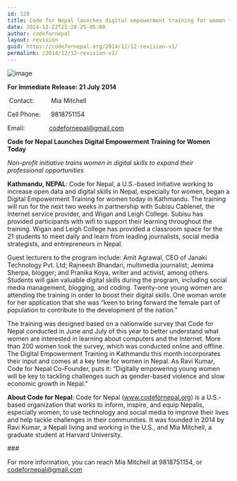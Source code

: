```yaml
---
id: 128
title: Code for Nepal launches digital empowerment training for women today
date: 2014-12-22T21:28:25-05:00
author: codefornepal
layout: revision
guid: https://codefornepal.org/2014/12/12-revision-v1/
permalink: /2014/12/12-revision-v1/
---
```

<p class="Normal1">
  <img src="https://31.media.tumblr.com/0e9b5adf2c5f4790b48191cf3482df30/tumblr_inline_n935fnIsc11qb9ga0.jpg" alt="image" />
</p>

<p class="Normal1">
  <strong>For Immediate Release: 21 July 2014</strong>
</p>

<p class="Normal1">
   Contact:          Mia Mitchell
</p>

<p class="Normal1">
  Cell Phone:      9818751154
</p>

<p class="Normal1">
  Email:              <a href="mailto:codefornepal@gmail.com">codefornepal@gmail.com</a>
</p>

<p class="Normal1">
  <strong>Code for Nepal Launches Digital Empowerment Training for Women Today</strong>
</p>

<p class="Normal1">
  <em>Non-profit initiative trains women in digital skills to expand their professional opportunities<!-- more --></em>
</p>

<p class="Normal1">
  <strong>Kathmandu, NEPAL</strong>: Code for Nepal, a U.S.-based initiative working to increase open data and digital skills in Nepal, especially for women, began a Digital Empowerment Training for women today in Kathmandu. The training will run for the next two weeks in partnership with Subisu Cablenet, the Internet service provider, and Wigan and Leigh College. Subisu has provided participants with wifi to support their learning throughout the training. Wigan and Leigh College has provided a classroom space for the 21 students to meet daily and learn from leading journalists, social media strategists, and entrepreneurs in Nepal.
</p>

<p class="Normal1">
  Guest lecturers to the program include: Amit Agrawal, CEO of Janaki Technology Pvt. Ltd; Rajneesh Bhandari, multimedia journalist; Jemima Sherpa, blogger; and Pranika Koya, writer and activist, among others. Students will gain valuable digital skills during the program, including social media management, blogging, and coding. Twenty-one young women are attending the training in order to boost their digital skills. One woman wrote for her application that she was “keen to bring forward the female part of population to contribute to the development of the nation.”
</p>

<p class="Normal1">
  The training was designed based on a nationwide survey that Code for Nepal conducted in June and July of this year to better understand what women are interested in learning about computers and the Internet. More than 200 women took the survey, which was conducted online and offline. The Digital Empowerment Training in Kathmandu this month incorporates their input and comes at a key time for women in Nepal. As Ravi Kumar, Code for Nepal Co-Founder, puts it: “Digitally empowering young women will be key to tackling challenges such as gender-based violence and slow economic growth in Nepal.”
</p>

<p class="Normal1">
  <strong>About Code for Nepal</strong>: Code for Nepal (<a href="https://codefornepal.org">www.codefornepal.org</a>) is a U.S.-based organization that works to inform, inspire, and equip Nepalis, especially women, to use technology and social media to improve their lives and help tackle challenges in their communities. It was founded in 2014 by Ravi Kumar, a Nepali living and working in the U.S., and Mia Mitchell, a graduate student at Harvard University.
</p>

<p class="Normal1">
  ###
</p>

<p class="Normal1">
  For more information, you can reach Mia Mitchell at 9818751154, or <a href="mailto:codefornepal@gmail.com">codefornepal@gmail.com</a>
</p>